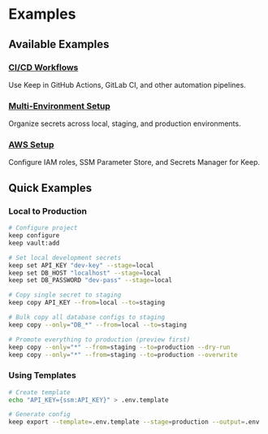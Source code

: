 # Examples

## Available Examples

<!-- Laravel Integration deferred to future release
### [Laravel Integration](./laravel)
Integrate Keep with Laravel applications using the service provider and helper functions.
-->

### [CI/CD Workflows](./ci-cd)
Use Keep in GitHub Actions, GitLab CI, and other automation pipelines.

### [Multi-Environment Setup](./multi-environment)
Organize secrets across local, staging, and production environments.

### [AWS Setup](./aws-setup)
Configure IAM roles, SSM Parameter Store, and Secrets Manager for Keep.

## Quick Examples

### Local to Production
```bash
# Configure project
keep configure
keep vault:add

# Set local development secrets
keep set API_KEY "dev-key" --stage=local
keep set DB_HOST "localhost" --stage=local
keep set DB_PASSWORD "dev-pass" --stage=local

# Copy single secret to staging
keep copy API_KEY --from=local --to=staging

# Bulk copy all database configs to staging
keep copy --only="DB_*" --from=local --to=staging

# Promote everything to production (preview first)
keep copy --only="*" --from=staging --to=production --dry-run
keep copy --only="*" --from=staging --to=production --overwrite
```

### Using Templates
```bash
# Create template
echo "API_KEY={ssm:API_KEY}" > .env.template

# Generate config
keep export --template=.env.template --stage=production --output=.env
```